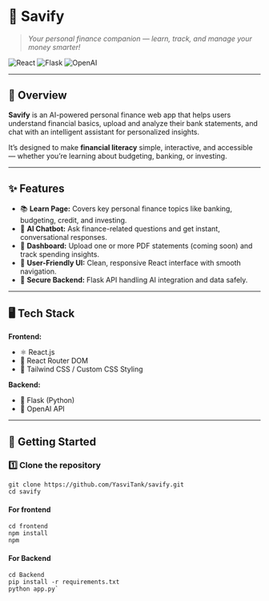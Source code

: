 # 💸 Savify  
> *Your personal finance companion — learn, track, and manage your money smarter!*

![React](https://img.shields.io/badge/Frontend-React-blue?logo=react)
![Flask](https://img.shields.io/badge/Backend-Flask-black?logo=flask)
![OpenAI](https://img.shields.io/badge/API-OpenAI-lightblue?logo=openai)


---

## 📘 Overview  
**Savify** is an AI-powered personal finance web app that helps users understand financial basics, upload and analyze their bank statements, and chat with an intelligent assistant for personalized insights.  

It’s designed to make **financial literacy** simple, interactive, and accessible — whether you’re learning about budgeting, banking, or investing.  

---

## ✨ Features  
- 📚 **Learn Page:** Covers key personal finance topics like banking, budgeting, credit, and investing.  
- 🤖 **AI Chatbot:** Ask finance-related questions and get instant, conversational responses.  
- 📂 **Dashboard:** Upload one or more PDF statements (coming soon) and track spending insights.  
- 💬 **User-Friendly UI:** Clean, responsive React interface with smooth navigation.  
- 🔐 **Secure Backend:** Flask API handling AI integration and data safely.  

---

## 🖥️ Tech Stack  

**Frontend:**  
- ⚛️ React.js  
- 🧭 React Router DOM  
- 🎨 Tailwind CSS / Custom CSS Styling  

**Backend:**  
- 🐍 Flask (Python)  
- 🤖 OpenAI API  
 

---

## 🚀 Getting Started  

### 1️⃣ Clone the repository  
```
git clone https://github.com/YasviTank/savify.git
cd savify
```
#### For frontend
```
cd frontend
npm install
npm 
```
#### For Backend
```
cd Backend
pip install -r requirements.txt
python app.py`
```
